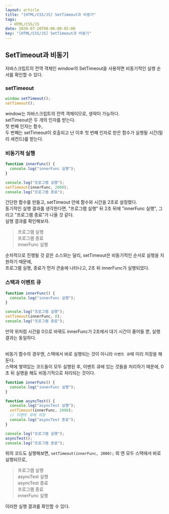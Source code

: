 ```yaml
---
layout: article
title: "[HTML/CSS/JS] SetTimeout과 비동기"
tags:
  - HTML/CSS/JS
date: 2020-07-20T08:06:00-05:00
key: "[HTML/CSS/JS] SetTimeout과 비동기"
---
```


## SetTimeout과 비동기

자바스크립트의 전역 객체인 window의 SetTimeout을 사용하면 비동기적인 실행 순서를 확인할 수 있다.

<!--more-->

### setTimeout

```javascript
window.setTimeout();
setTimeout();
```

window는 자바스크립트의 전역 객체이므로, 생략이 가능하다.<br>
setTimeout은 두 개의 인자를 받는다.<br>
첫 번째 인자는 함수,<br>
두 번째는 setTimeout이 호출되고 난 이후 첫 번째 인자로 받은 함수가 실행될 시간(밀리 세컨드)를 받는다.<br>

### 비동기적 실행

```javascript
function innerFunc() {
  console.log("innerFunc 실행");
}

console.log("프로그램 실행");
setTimeout(innerFunc, 2000);
console.log("프로그램 종료");
```

간단한 함수를 만들고, setTimeout 안에 함수와 시간을 2초로 설정했다.<br>
동기적인 실행 결과를 생각한다면, "프로그램 실행" 뒤 2초 뒤에 "innerFunc 실행", 그리고 "프로그램 종료"가 나올 것 같다.<br>
실행 결과를 확인해보자.<br>

> 프로그램 실행 <br> 프로그램 종료 <br> innerFunc 실행 <br>

순차적으로 진행될 것 같은 소스와는 달리, setTimeout은 비동기적인 순서로 실행을 지원하기 때문에,<br>
프로그램 실행, 종료가 먼저 콘솔에 나타나고, 2초 뒤 innerFunc가 실행되었다.<br>

### 스택과 이벤트 큐

```javascript
function innerFunc() {
  console.log("innerFunc 실행");
}

console.log("프로그램 실행");
setTimeout(innerFunc, 0);
console.log("프로그램 종료");
```

만약 위처럼 시간을 0으로 바꿔도 innerFunc가 2초에서 대기 시간이 줄어들 뿐, 실행 결과는 동일하다.<br><br>

비동기 함수의 경우엔, 스택에서 바로 실행되는 것이 아니라 `이벤트 큐`에 미리 저장을 해둔다.<br>
스택에 쌓여있는 코드들이 모두 실행된 후, 이벤트 큐에 있는 것들을 처리하기 때문에, 0초 뒤 실행을 해도 비동기적으로 처리되는 것이다.<br>

```javascript
function innerFunc() {
  console.log("innerFunc 실행");
}

function asyncTest() {
  console.log("asyncTest 실행");
  setTimeout(innerFunc, 2000);
  // 이벤트 큐에 저장
  console.log("asyncTest 종료");
}

console.log("프로그램 실행");
asyncTest();
console.log("프로그램 종료");
```

위의 코드도 실행해보면, `setTimeout(innerFunc, 2000);` 외 엔 모두 스택에서 바로 실행되므로,<br>

> 프로그램 실행<br> asyncTest 실행<br> asyncTest 종료<br> 프로그램 종료<br> innerFunc 실행<br>

이러한 실행 결과를 확인할 수 있다.<br>
